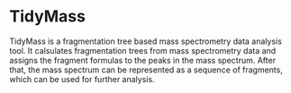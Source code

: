 # TidyMass

TidyMass is a fragmentation tree based mass spectrometry data analysis tool. It calsulates fragmentation trees from mass spectrometry data and assigns the fragment formulas to the peaks in the mass spectrum. After that, the mass spectrum can be represented as a sequence of fragments, which can be used for further analysis.